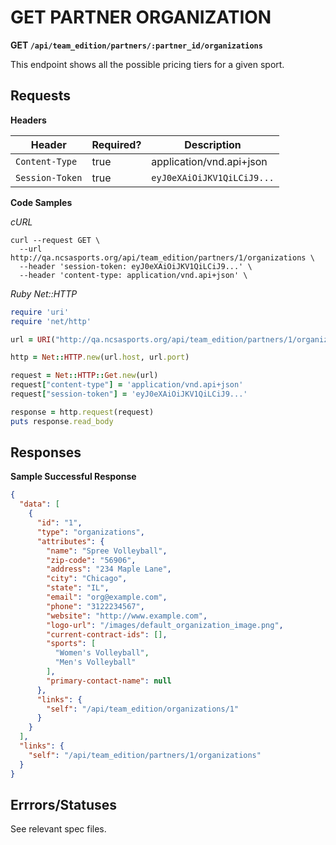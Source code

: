 # GET PARTNER ORGANIZATION

**GET `/api/team_edition/partners/:partner_id/organizations`**

This endpoint shows all the possible pricing tiers for a given sport.

## Requests

**Headers**

| Header          | Required? | Description                |
|-----------------|-----------|----------------------------|
| `Content-Type`  | true      | application/vnd.api+json   |
| `Session-Token` | true      | `eyJ0eXAiOiJKV1QiLCiJ9...` |


**Code Samples**

_cURL_

```shell
curl --request GET \
  --url http://qa.ncsasports.org/api/team_edition/partners/1/organizations \
  --header 'session-token: eyJ0eXAiOiJKV1QiLCiJ9...' \
  --header 'content-type: application/vnd.api+json' \
```


_Ruby Net::HTTP_

```ruby
require 'uri'
require 'net/http'

url = URI("http://qa.ncsasports.org/api/team_edition/partners/1/organizations")

http = Net::HTTP.new(url.host, url.port)

request = Net::HTTP::Get.new(url)
request["content-type"] = 'application/vnd.api+json'
request["session-token"] = 'eyJ0eXAiOiJKV1QiLCiJ9...'

response = http.request(request)
puts response.read_body
```


## Responses

**Sample Successful Response**

```json
{
  "data": [
    {
      "id": "1",
      "type": "organizations",
      "attributes": {
        "name": "Spree Volleyball",
        "zip-code": "56906",
        "address": "234 Maple Lane",
        "city": "Chicago",
        "state": "IL",
        "email": "org@example.com",
        "phone": "3122234567",
        "website": "http://www.example.com",
        "logo-url": "/images/default_organization_image.png",
        "current-contract-ids": [],
        "sports": [
          "Women's Volleyball",
          "Men's Volleyball"
        ],
        "primary-contact-name": null
      },
      "links": {
        "self": "/api/team_edition/organizations/1"
      }
    }
  ],
  "links": {
    "self": "/api/team_edition/partners/1/organizations"
  }
}
```



## Errrors/Statuses

See relevant spec files.

